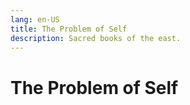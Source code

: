 ```yaml
---
lang: en-US
title: The Problem of Self
description: Sacred books of the east.
---
```


# The Problem of Self